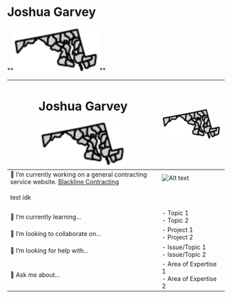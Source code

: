 <div align"center">
<h1> Joshua Garvey</h1> **<img src="/images/md.svg" alt="Profile Image" width="200">**                                              
</div>
<div align="left">

| <h1> Joshua Garvey</h1> **<img src="/images/md.svg" alt="Profile Image" width="200">**                                          | **<img src="/images/md.svg" alt="Profile Image" width="200">** |
| ------------------------------------------------------------------------------------------------------------------------------- | -------------------------------------------------------------- |
| 🔭 I’m currently working on a general contracting service website. [Blackline Contracting](https://blackline.joshuagarvey.com/) | <img src="/images/other-image.svg" alt="Alt text" width="300"> |
| <p>test idk</p>                                                                                                                 |
| 🌱 I’m currently learning...                                                                                                    | - Topic 1 <br> - Topic 2                                       |
| 👯 I’m looking to collaborate on...                                                                                             | - Project 1 <br> - Project 2                                   |
| 🤔 I’m looking for help with...                                                                                                 | - Issue/Topic 1 <br> - Issue/Topic 2                           |
| 💬 Ask me about...                                                                                                              | - Area of Expertise 1 <br> - Area of Expertise 2               |

</div>
